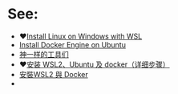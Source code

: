# See:
- ❤️[Install Linux on Windows with WSL](https://docs.microsoft.com/en-us/windows/wsl/install)
- [Install Docker Engine on Ubuntu](https://docs.docker.com/engine/install/ubuntu/#installation-methods)
- [神一样的工具们](https://www.v2fly.org/awesome/tools.html#%E5%9C%A8%E7%BA%BF%E5%B7%A5%E5%85%B7)
- ❤️[安装 WSL2、Ubuntu 及 docker（详细步骤）](https://www.cnblogs.com/tujia/p/13438639.html)
- [安裝WSL2 與 Docker](https://roccqqck.medium.com/%E5%AE%89%E8%A3%9Dwsl2-%E8%88%87-docker-3e6403f0894e)
- 
